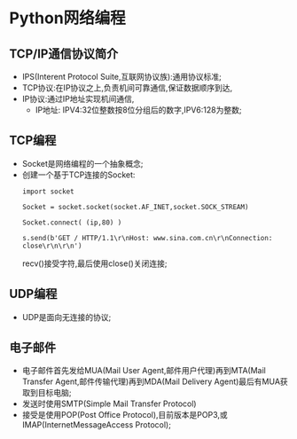 # Python网络编程

[//]: # (__author__ = "Clark Aaron")

## TCP/IP通信协议简介

* IPS(Interent Protocol Suite,互联网协议族):通用协议标准;
* TCP协议:在IP协议之上,负责机间可靠通信,保证数据顺序到达,
* IP协议:通过IP地址实现机间通信,
  * IP地址: IPV4:32位整数按8位分组后的数字,IPV6:128为整数;

## TCP编程

* Socket是网络编程的一个抽象概念;
* 创建一个基于TCP连接的Socket:
  ```
  import socket
   
  Socket = socket.socket(socket.AF_INET,socket.SOCK_STREAM)

  Socket.connect( (ip,80) )

  s.send(b'GET / HTTP/1.1\r\nHost: www.sina.com.cn\r\nConnection: close\r\n\r\n')
  ```
  recv()接受字符,最后使用close()关闭连接;

## UDP编程

* UDP是面向无连接的协议;

## 电子邮件

* 电子邮件首先发给MUA(Mail User Agent,邮件用户代理)再到MTA(Mail Transfer Agent,邮件传输代理)再到MDA(Mail Delivery Agent)最后有MUA获取到目标电脑;
* 发送时使用SMTP(Simple Mail Transfer Protocol)
* 接受是使用POP(Post Office Protocol),目前版本是POP3,或IMAP(InternetMessageAccess Protocol);
